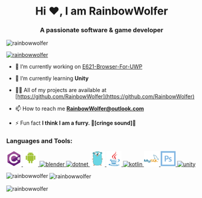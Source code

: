 <h1 align="center">Hi ❤️, I am RainbowWolfer</h1>
<h3 align="center">A passionate software & game developer</h3>

<p align="left"> <img src="https://komarev.com/ghpvc/?username=rainbowwolfer&label=Profile%20views&color=0e75b6&style=flat" alt="rainbowwolfer" /> </p>

<p align="left"> <a href="https://github.com/ryo-ma/github-profile-trophy"><img src="https://github-profile-trophy.vercel.app/?username=rainbowwolfer" alt="rainbowwolfer" /></a> </p>

- 🔭 I’m currently working on [E621-Browser-For-UWP](https://github.com/RainbowWolfer/E621-Browser-For-UWP)

- 🌱 I’m currently learning **Unity**

- 👨‍💻 All of my projects are available at [https://github.com/RainbowWolfer](https://github.com/RainbowWolfer)

- 📫 How to reach me **RainbowWolfer@outlook.com**

- ⚡ Fun fact **I think I am a furry. 🐾[cringe sound]🐾**

<h3 align="left">Languages and Tools:</h3>
<p align="left">
	<a href="https://www.w3schools.com/cs/" target="_blank" rel="noreferrer">
		<img
			src="https://raw.githubusercontent.com/devicons/devicon/master/icons/csharp/csharp-original.svg"
			alt="csharp"
			width="40"
			height="40"
		/>
	</a>
    <a href="https://developer.android.com" target="_blank" rel="noreferrer">
		<img
			src="https://raw.githubusercontent.com/devicons/devicon/master/icons/android/android-original-wordmark.svg"
			alt="android"
			width="40"
			height="40"
		/>
	</a>
	<a href="https://www.blender.org/" target="_blank" rel="noreferrer">
		<img
			src="https://download.blender.org/branding/community/blender_community_badge_white.svg"
			alt="blender"
			width="40"
			height="40"
		/>
	</a>
	<a href="https://dotnet.microsoft.com/" target="_blank" rel="noreferrer">
		<img
			src="https://upload.wikimedia.org/wikipedia/commons/7/7d/Microsoft_.NET_logo.svg"
			alt="dotnet"
			width="40"
			height="40"
		/>
	</a>
	<a href="https://golang.org" target="_blank" rel="noreferrer">
		<img
			src="https://raw.githubusercontent.com/devicons/devicon/master/icons/go/go-original.svg"
			alt="go"
			width="40"
			height="40"
		/>
	</a>
	<a href="https://www.java.com" target="_blank" rel="noreferrer">
		<img
			src="https://raw.githubusercontent.com/devicons/devicon/master/icons/java/java-original.svg"
			alt="java"
			width="40"
			height="40"
		/>
	</a>
	<a href="https://kotlinlang.org" target="_blank" rel="noreferrer">
		<img
			src="https://www.vectorlogo.zone/logos/kotlinlang/kotlinlang-icon.svg"
			alt="kotlin"
			width="40"
			height="40"
		/>
	</a>
	<a href="https://www.mysql.com/" target="_blank" rel="noreferrer">
		<img
			src="https://raw.githubusercontent.com/devicons/devicon/master/icons/mysql/mysql-original-wordmark.svg"
			alt="mysql"
			width="40"
			height="40"
		/>
	</a>
	<a href="https://www.photoshop.com/en" target="_blank" rel="noreferrer">
		<img
			src="https://raw.githubusercontent.com/devicons/devicon/master/icons/photoshop/photoshop-line.svg"
			alt="photoshop"
			width="40"
			height="40"
		/>
	</a>
	<a href="https://unity.com/" target="_blank" rel="noreferrer">
		<img src="https://www.vectorlogo.zone/logos/unity3d/unity3d-icon.svg" alt="unity" width="40" height="40" />
	</a>
</p>


<p><img align="left" src="https://github-readme-stats.vercel.app/api/top-langs?username=rainbowwolfer&show_icons=true&locale=en&layout=compact" alt="rainbowwolfer" /></p>

<p>&nbsp;<img align="center" src="https://github-readme-stats.vercel.app/api?username=rainbowwolfer&show_icons=true&locale=en" alt="rainbowwolfer" /></p>

<p><img align="center" src="https://github-readme-streak-stats.herokuapp.com/?user=rainbowwolfer&" alt="rainbowwolfer" /></p>

